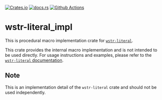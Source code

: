 [![Crates.io][crates-badge]][crates-url]
[![docs.rs][docs_rs-badge]][docs_rs-url]
[![Github Actions][ci-badge]][ci-url]

[crates-badge]: https://img.shields.io/crates/v/wstr-literal_impl.svg
[crates-url]: https://crates.io/crates/wstr-literal_impl
[docs_rs-badge]: https://img.shields.io/docsrs/wstr-literal_impl.svg
[docs_rs-url]: https://docs.rs/wstr-literal_impl
[ci-badge]: https://github.com/vabock/wstr-literal/actions/workflows/test.yml/badge.svg?branch=main
[ci-url]: https://github.com/vabock/wstr-literal/actions?query=branch%3Amain

# wstr-literal_impl

This is procedural macro implementation crate for [`wstr-literal`](https://crates.io/crates/wstr-literal).

This crate provides the internal macro implementation and is not intended to be used directly. For usage instructions and examples, please refer to the [`wstr-literal` documentation](https://docs.rs/wstr-literal).

## Note

This is an implementation detail of the `wstr-literal` crate and should not be used independently.